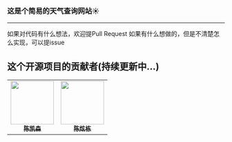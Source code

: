 ### 这是个简易的天气查询网站☀️
---
如果对代码有什么想法，欢迎提Pull Request
如果有什么想做的，但是不清楚怎么实现，可以提issue

## 这个开源项目的贡献者(持续更新中...)

<table>
  <tr>
    <td align="center"><a href="https://github.com/chenks12138"><img src="https://github.com/chenks12138.png?s=64" width="100px;"/><br /><sub><b>陈凯森</b></sub></a><br /></td>
    <td align="center"><a href="https://github.com/Xander-C"><img src="https://avatars0.githubusercontent.com/u/29938808?s=460&v=4" width="100px;"/><br /><sub><b>陈炫栋</b></sub></a><br /></td>
  </tr>
</table>
